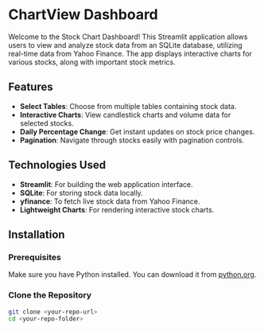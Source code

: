 # ChartView Dashboard

Welcome to the Stock Chart Dashboard! This Streamlit application allows users to view and analyze stock data from an SQLite database, utilizing real-time data from Yahoo Finance. The app displays interactive charts for various stocks, along with important stock metrics.

## Features

- **Select Tables**: Choose from multiple tables containing stock data.
- **Interactive Charts**: View candlestick charts and volume data for selected stocks.
- **Daily Percentage Change**: Get instant updates on stock price changes.
- **Pagination**: Navigate through stocks easily with pagination controls.

## Technologies Used

- **Streamlit**: For building the web application interface.
- **SQLite**: For storing stock data locally.
- **yfinance**: To fetch live stock data from Yahoo Finance.
- **Lightweight Charts**: For rendering interactive stock charts.

## Installation

### Prerequisites

Make sure you have Python installed. You can download it from [python.org](https://www.python.org/downloads/).

### Clone the Repository

```bash
git clone <your-repo-url>
cd <your-repo-folder>
